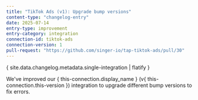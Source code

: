 ```yaml
---
title: "TikTok Ads (v1): Upgrade bump versions"
content-type: "changelog-entry"
date: 2025-07-14
entry-type: improvement
entry-category: integration
connection-id: tiktok-ads
connection-version: 1
pull-request: "https://github.com/singer-io/tap-tiktok-ads/pull/30"
---
```

{ site.data.changelog.metadata.single-integration | flatify }

We've improved our { this-connection.display_name } (v{ this-connection.this-version }) integration to upgrade different bump versions to fix errors.
